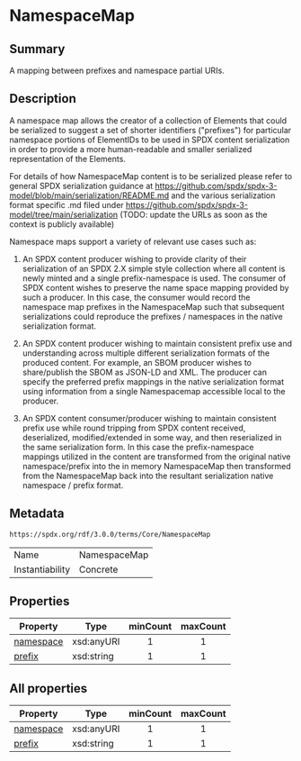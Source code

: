 <!-- Automatically generated by spec-parser v2.3.0 on 2024-07-09T17:43:37.025898+00:00 -->
<!-- SPDX-License-Identifier: Community-Spec-1.0 -->

# NamespaceMap

## Summary

A mapping between prefixes and namespace partial URIs.


## Description

A namespace map allows the creator of a collection of Elements that could be
serialized to suggest a set of shorter identifiers ("prefixes") for particular
namespace portions of ElementIDs to be used in SPDX content serialization in
order to provide a more human-readable and smaller serialized representation of
the Elements.

For details of how NamespaceMap content is to be serialized please refer to
general SPDX serialization guidance at
https://github.com/spdx/spdx-3-model/blob/main/serialization/README.md
and the various serialization format specific .md filed under
https://github.com/spdx/spdx-3-model/tree/main/serialization
(TODO: update the URLs as soon as the context is publicly available)

Namespace maps support a variety of relevant use cases such as:

1) An SPDX content producer wishing to provide clarity of their serialization of an SPDX 2.X simple style collection where all content is newly minted and a single prefix-namespace is used.  The consumer of SPDX content wishes to preserve the name space mapping provided by such a producer.  In this case, the consumer would record the namespace map prefixes in the NamespaceMap such that subsequent serializations could reproduce the prefixes / namespaces in the native serialization format.

2) An SPDX content producer wishing to maintain consistent prefix use and understanding across multiple different serialization formats of the produced content.
   For example, an SBOM producer wishes to share/publish the SBOM as JSON-LD and XML. The producer can specify the preferred prefix mappings in the native serialization format using information from a single Namespacemap accessible local to the producer.

3) An SPDX content consumer/producer wishing to maintain consistent prefix use while round tripping from SPDX content received, deserialized, modified/extended in some way, and then reserialized in the same serialization form.
   In this case the prefix-namespace mappings utilized in the content are transformed from the original native namespace/prefix into the in memory NamespaceMap then transformed from the NamespaceMap back into the resultant serialization native namespace / prefix format.


## Metadata

`https://spdx.org/rdf/3.0.0/terms/Core/NamespaceMap`


| | |
|---|---|
| Name | NamespaceMap |
| Instantiability | Concrete |






## Properties

| Property | Type | minCount | maxCount |
|---|---|:---:|:---:|
| [namespace](../Properties/namespace.md) | xsd:anyURI | 1 | 1 |
| [prefix](../Properties/prefix.md) | xsd:string | 1 | 1 |



## All properties

| Property | Type | minCount | maxCount |
|---|---|:---:|:---:|
| [namespace](../../Core/Properties/namespace.md) | xsd:anyURI | 1 | 1 |
| [prefix](../../Core/Properties/prefix.md) | xsd:string | 1 | 1 |




